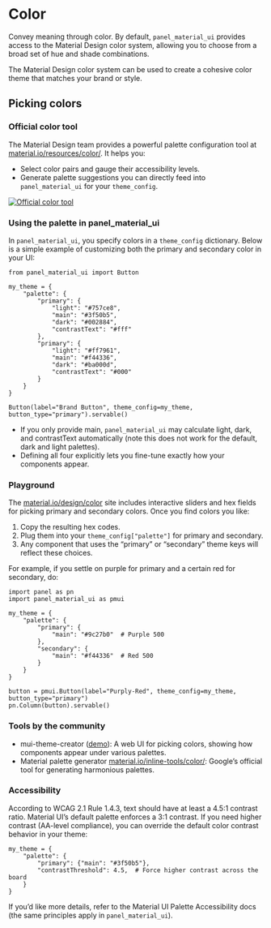 # Color

Convey meaning through color. By default, `panel_material_ui` provides access to the Material Design color system, allowing you to choose from a broad set of hue and shade combinations.

The Material Design color system can be used to create a cohesive color theme that matches your brand or style.

## Picking colors

### Official color tool

The Material Design team provides a powerful palette configuration tool at [material.io/resources/color/](https://material.io/resources/color/). It helps you:

- Select color pairs and gauge their accessibility levels.
- Generate palette suggestions you can directly feed into `panel_material_ui` for your `theme_config`.

[![Official color tool](https://mui.com/static/images/color/colorTool.png)](https://m2.material.io/inline-tools/color/)

### Using the palette in panel_material_ui

In `panel_material_ui`, you specify colors in a `theme_config` dictionary. Below is a simple example of customizing both the primary and secondary color in your UI:

```{pyodide}
from panel_material_ui import Button

my_theme = {
    "palette": {
        "primary": {
            "light": "#757ce8",
            "main": "#3f50b5",
            "dark": "#002884",
            "contrastText": "#fff"
        },
        "primary": {
            "light": "#ff7961",
            "main": "#f44336",
            "dark": "#ba000d",
            "contrastText": "#000"
        }
    }
}

Button(label="Brand Button", theme_config=my_theme, button_type="primary").servable()
```

- If you only provide main, `panel_material_ui` may calculate light, dark, and contrastText automatically (note this does not work for the default, dark and light palettes).
- Defining all four explicitly lets you fine-tune exactly how your components appear.

### Playground

The [material.io/design/color](https://material.io/design/color) site includes interactive sliders and hex fields for picking primary and secondary colors. Once you find colors you like:

1. Copy the resulting hex codes.
2. Plug them into your `theme_config["palette"]` for primary and secondary.
3. Any component that uses the “primary” or “secondary” theme keys will reflect these choices.

For example, if you settle on purple for primary and a certain red for secondary, do:

```{pyodide}
import panel as pn
import panel_material_ui as pmui

my_theme = {
    "palette": {
        "primary": {
            "main": "#9c27b0"  # Purple 500
        },
        "secondary": {
            "main": "#f44336"  # Red 500
        }
    }
}

button = pmui.Button(label="Purply-Red", theme_config=my_theme, button_type="primary")
pn.Column(button).servable()
```

### Tools by the community

- mui-theme-creator ([demo](https://zenoo.github.io/mui-theme-creator/)): A web UI for picking colors, showing how components appear under various palettes.
- Material palette generator [material.io/inline-tools/color/](https://material.io/inline-tools/color/): Google’s official tool for generating harmonious palettes.

### Accessibility

According to WCAG 2.1 Rule 1.4.3, text should have at least a 4.5:1 contrast ratio. Material UI’s default palette enforces a 3:1 contrast. If you need higher contrast (AA-level compliance), you can override the default color contrast behavior in your theme:

```
my_theme = {
    "palette": {
        "primary": {"main": "#3f50b5"},
        "contrastThreshold": 4.5,  # Force higher contrast across the board
    }
}
```

If you’d like more details, refer to the Material UI Palette Accessibility docs (the same principles apply in `panel_material_ui`).
